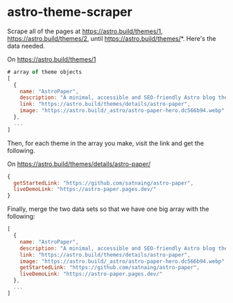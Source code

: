 # astro-theme-scraper

Scrape all of the pages at https://astro.build/themes/1, https://astro.build/themes/2, until https://astro.build/themes/*. Here's the data needed.

On https://astro.build/themes/1

```js
# array of theme objects
[
  {
    name: "AstroPaper",
    description: "A minimal, accessible and SEO-friendly Astro blog theme.",
    link: "https://astro.build/themes/details/astro-paper",
    image: "https://astro.build/_astro/astro-paper-hero.dc566b94.webp"
  },
  ...
]
```

Then, for each theme in the array you make, visit the link and get the following. 

On https://astro.build/themes/details/astro-paper/

```js
{
  getStartedLink: "https://github.com/satnaing/astro-paper",
  liveDemoLink: "https://astro-paper.pages.dev/"
}
```

Finally, merge the two data sets so that we have one big array with the following:

```js
[
  {
    name: "AstroPaper",
    description: "A minimal, accessible and SEO-friendly Astro blog theme.",
    link: "https://astro.build/themes/details/astro-paper",
    image: "https://astro.build/_astro/astro-paper-hero.dc566b94.webp",
    getStartedLink: "https://github.com/satnaing/astro-paper",
    liveDemoLink: "https://astro-paper.pages.dev/"
  },
  ...
]
```
